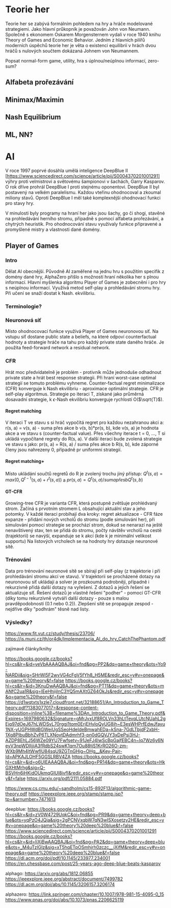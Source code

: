 # Teorie her  

Teorie her se zabývá formálním pohledem na hry a hráče modelované strategiemi. Jako hlavní průkopník je považován John von Neumann. Společně s ekonomem Oskarem Morgensternem vydali v roce 1940 knihu Theory of Games and Economic Behavior. Jedním z hlavních pilířů moderních úspěchů teorie her je věta o existenci equilibrií v hrách dvou hráčů s nulových součtem dokázaná Johnem von Neumannem.

Popsat normal-form game, utility, hra s úplnou/neúplnou informací, zero-sum? 

## Alfabeta prořezávání

## Minimax/Maximin  

## Nash Equilibrium

## ML, NN?

# AI

V roce 1997 poprvé dosáhla umělá inteligence DeepBlue II [https://www.sciencedirect.com/science/article/pii/S0004370201001291] výhry proti velmistrovi a světovému šampionovi v šachách, Garry Kasparov. O rok dříve prohrál DeepBlue I proti stejnému oponentovi. DeepBlue II byl postavený na velkém paralelismu. Každou vteřinu ohodnocoval a zkoumal miliony stavů. Oproti DeepBlue I měl také komplexnější ohodnovací funkci pro stavy hry.

V minulosti byly programy na hraní her jako jsou šachy, go či shogi, stavěné na prohledávání herního stromu, případně s pomocí alfabeta prořezávání, a chytrých heuristik. Pro ohodnocování stavu využívaly funkce připravené a promyšlené mistry a vlastnosti dané domény. 

## Player of Games

### Intro

Dělat AI obecnější. Původně AI zaměřené na jednu hru s použitím specifik z domény dané hry, AlphaZero přišlo s možností hraní několika her s plnou informací. Hlavní myšlenka algoritmu Player of Games je zobecnění i pro hry s neúplnou informací. Využívá metod self-play a prohledávání stromu hry. Při učení se snaží dostat k Nash. ekvilibriu.

### Terminologie?

### Neuronová síť

Místo ohodnocovací funkce využívá Player of Games neuronovou síť. Na vstupu síť dostane public state a beliefs, na které odpoví counterfactual hodnoty a strategie hráče na tahu pro každý private state daného hráče. Je použita feed-forward network a residual network.

### CFR

Hrát moc předvídatelně je problém - protivník může jednoduše odhadnout private state a hrát best response strategii. Při hraní worst-case optimal strategií se tomuto problému vyhneme. Counter-factual regret minimalizace (CFR) konverguje k Nash ekvilibriu - aproximace optimální strategie. CFR je self-play algoritmus. Strategie po iteraci T, získané jako průměrná dosavadní strategie, k $\epsilon$-Nash ekvilibriu konverguje rychlostí O($\sqrt{T}$).

#### Regret matching

V iteraci T ve stavu s si hráč vypočítá regret pro každou nezahranou akci a: r(s, a) = v(s, a) - suma přes akce b v(s, b)*pr(s, b), kde v(s, a) je hodnota akce a ve stavu s (counter-factual value). Přes všechny iterace t = 0, ..., T si ukládá vypočítané regrety do R(s, a). V další iteraci bude zvolená strategie ve stavu s jako: pr(s, a) = R(s, a) / suma přes akce b R(s, b), kde záporné členy jsou nahrezeny 0, případně pr uniformní strategií.

#### Regret matching+

Místo ukládání součtů regretů do R je zvolený trochu jiný přístup: $Q^t(s, a) = max(0, Q^{t-1}(s, a) + r^t(s, a))$ a $pr(s, a) = Q^t(s, a)/suma přes b Q^t(s, b)$

#### GT-CFR

Growing-tree CFR je varianta CFR, která postupně zvětšuje prohlédvaný strom. Začíná s prvotním stromem L obsahující aktuální stav a jeho potomky. V každé iteraci probíhají dva kroky:
    regret aktualizace - CFR
    fáze expanze - přidání nových vrcholů do stromu (podle simulování her), při simulování pomocí strategie se prochází strom, dokud se nenarazí na ještě nenavštívený stav, ten se přidá do stromu, počty návštěv vrcholů na cestě (trajektorii) se navýší, expanduje se k akcí (kde k je minimální velikost supportu)
Na listových vrcholech se na hodnoty hry dotazuje neuronové sítě.

### Trénování

Data pro trénování neuronové sítě se sbírají při self-play (z trajektorie i při prohledávání stromu akcí ve stavu). V trajektorii se procházené dotazy na neuronovou síť ukládají a solver je prozkoumá podrobněji, případně i rekurzivně přidá další dotazy na vyřešení. Z dotazů a jejich řešení se aktualizuje síť. Řešení dotazů je vlastně řešení "podher" - pomocí GT-CFR (díky tomu rekurzivně vytváří další dotazy - pouze s malou pravděpodobností (0.1 nebo 0.2)). Zlepšení sítě se propaguje zespod - nejdříve díky "podhrám" těsně nad listy.

### Výsledky?









https://www.fit.vut.cz/study/thesis/23706/
https://is.muni.cz/th/or4dk/Implementacia_AI_do_hry_CatchThePhantom.pdf

zajímavé články/knihy

https://books.google.cz/books?hl=cs&lr=&id=yeVbAAAAQBAJ&oi=fnd&pg=PP2&dq=game+theory&ots=Yo9-NARDii&sig=SHrWI5F2wvVG4cFgV5fYh8_H5ME&redir_esc=y#v=onepage&q=game%20theory&f=false
https://books.google.cz/books?hl=cs&lr=&id=3KnuDwAAQBAJ&oi=fnd&pg=PT11&dq=game+theory&ots=mANfC2ua1R&sig=IEeHhjijlnC3YQ5mAXtGZ64OkJs&redir_esc=y#v=onepage&q=game%20theory&f=false
https://d1wqtxts1xzle7.cloudfront.net/32188651/An_Introduction_to_Game_Theory.pdf?1383077017=&response-content-disposition=inline%3B+filename%3DAn_Introduction_to_Game_Theory.pdf&Expires=1697980632&Signature=gMrJvxUf8ROLVn33hLtTevqLUtcNUahL2gEjq97dOeJ67hLWDSvL70rggj1tom0ErjEHyloQyUG8ih~E3esWHPrfEdwJfayu1NX-yUGPHWdBGWeiUgSSeoHdeIdeBmwahEDa~kSna-7GdLTbjdF2xbH-1Xg8PIbuBbhZvP6TLXNovtDAdmrhf3-pn0dGQVJY3xDePsi3HJ-AZDP8EhLJ56WZe09YU7Fwfsetv~91JeFJ4IwScBpGajfEBC4n~lq7Wz6y6NeyV3npWDlIjjiA3fRdbS24swK1qm7Ou88tjS1KrRO26O-zm-WXb9Mh4ltWwflU84sqU9ZGTnGHig~OHg__&Key-Pair-Id=APKAJLOHF5GGSLRBV4ZA
https://books.google.cz/books?hl=cs&lr=&id=o6UlEAAAQBAJ&oi=fnd&pg=PR14&dq=game+theory&ots=HkGXHtMrhg&sig=Q-BSVHn6iHKidOUkmqGIUl8ivfI&redir_esc=y#v=onepage&q=game%20theory&f=false
https://arxiv.org/pdf/2111.05884.pdf

https://www.cs.cmu.edu/~sandholm/cs15-892F13/algorithmic-game-theory.pdf
https://ieeexplore.ieee.org/stamp/stamp.jsp?tp=&arnumber=7471613


deepblue:
https://books.google.cz/books?hl=cs&lr=&id=zV0W4729UqkC&oi=fnd&pg=PR9&dq=game+theory+deep+blue&ots=yqPzO4JQja&sig=2gPCNVxqbW7qN3wISXosetzy2HE&redir_esc=y#v=onepage&q=game%20theory%20deep%20blue&f=false
https://www.sciencedirect.com/science/article/pii/S0004370201001291
https://books.google.cz/books?hl=cs&lr=&id=IiXjBwAAQBAJ&oi=fnd&pg=PA2&dq=game+theory+deep+blue&ots=_M4uTzlGIz&sig=xT5hqETpOSmhjrh0zczc__jXifM&redir_esc=y#v=onepage&q=game%20theory%20deep%20blue&f=false
https://dl.acm.org/doi/pdf/10.1145/233977.234001
https://en.chessbase.com/post/25-years-ago-deep-blue-beats-kasparov

alphago:
https://arxiv.org/abs/1812.06855
https://ieeexplore.ieee.org/abstract/document/7499782
https://dl.acm.org/doi/abs/10.1145/3206157.3206174

alphazero:
https://link.springer.com/chapter/10.1007/978-981-15-4095-0_15
https://www.pnas.org/doi/abs/10.1073/pnas.2206625119


